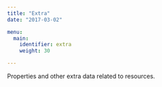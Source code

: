 ```yaml
---
title: "Extra"
date: "2017-03-02"

menu:
  main:
    identifier: extra
    weight: 30

---
```


Properties and other extra data related to resources.
